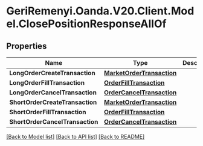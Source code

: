# GeriRemenyi.Oanda.V20.Client.Model.ClosePositionResponseAllOf
## Properties

Name | Type | Description | Notes
------------ | ------------- | ------------- | -------------
**LongOrderCreateTransaction** | [**MarketOrderTransaction**](MarketOrderTransaction.md) |  | [optional] 
**LongOrderFillTransaction** | [**OrderFillTransaction**](OrderFillTransaction.md) |  | [optional] 
**LongOrderCancelTransaction** | [**OrderCancelTransaction**](OrderCancelTransaction.md) |  | [optional] 
**ShortOrderCreateTransaction** | [**MarketOrderTransaction**](MarketOrderTransaction.md) |  | [optional] 
**ShortOrderFillTransaction** | [**OrderFillTransaction**](OrderFillTransaction.md) |  | [optional] 
**ShortOrderCancelTransaction** | [**OrderCancelTransaction**](OrderCancelTransaction.md) |  | [optional] 

[[Back to Model list]](../README.md#documentation-for-models) [[Back to API list]](../README.md#documentation-for-api-endpoints) [[Back to README]](../README.md)

